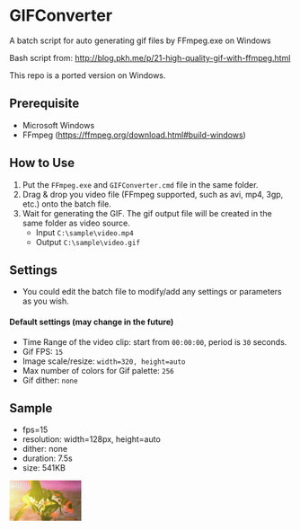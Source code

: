 # GIFConverter
A batch script for auto generating gif files by FFmpeg.exe on Windows

Bash script from: http://blog.pkh.me/p/21-high-quality-gif-with-ffmpeg.html

This repo is a ported version on Windows.

## Prerequisite
* Microsoft Windows
* FFmpeg (https://ffmpeg.org/download.html#build-windows)

## How to Use
1. Put the `FFmpeg.exe` and `GIFConverter.cmd` file in the same folder.
2. Drag & drop you video file (FFmpeg supported, such as avi, mp4, 3gp, etc.) onto the batch file.
3. Wait for generating the GIF. The gif output file will be created in the same folder as video source.
    * Input `C:\sample\video.mp4`
    * Output `C:\sample\video.gif`

## Settings
* You could edit the batch file to modify/add any settings or parameters as you wish.

#### Default settings (may change in the future)
* Time Range of the video clip: start from `00:00:00`, period is `30` seconds.
* Gif FPS: `15`
* Image scale/resize: `width=320, height=auto`
* Max number of colors for Gif palette: `256`
* Gif dither: `none`

## Sample

* fps=15
* resolution: width=128px, height=auto
* dither: none
* duration: 7.5s
* size: 541KB

![Sample gif - Evangelion](sample_15fps_128px_none.gif)
